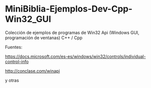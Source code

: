 # MiniBiblia-Ejemplos-Dev-Cpp-Win32_GUI

Colección de ejemplos de programas de Win32 Api (Windows GUI, programación de ventanas) C++ / Cpp

Fuentes:

https://docs.microsoft.com/es-es/windows/win32/controls/individual-control-info

http://conclase.com/winapi


y otras

